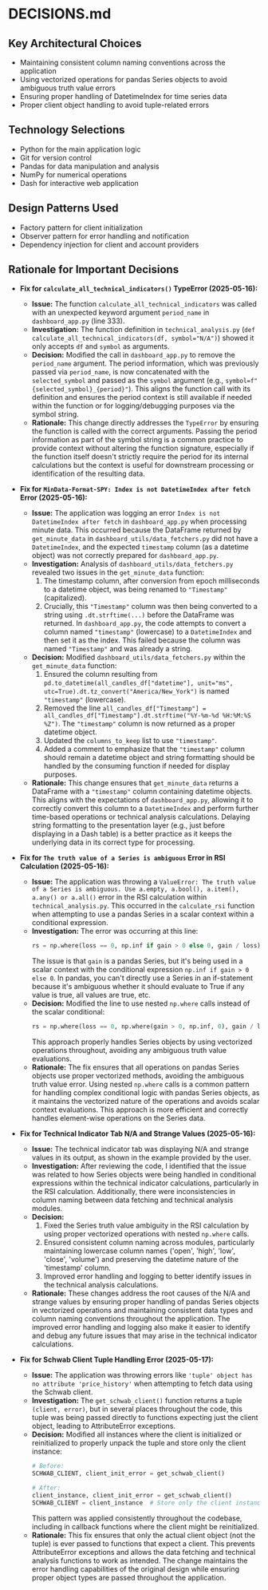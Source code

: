 # DECISIONS.md

## Key Architectural Choices

- Maintaining consistent column naming conventions across the application
- Using vectorized operations for pandas Series objects to avoid ambiguous truth value errors
- Ensuring proper handling of DatetimeIndex for time series data
- Proper client object handling to avoid tuple-related errors

## Technology Selections

- Python for the main application logic
- Git for version control
- Pandas for data manipulation and analysis
- NumPy for numerical operations
- Dash for interactive web application

## Design Patterns Used

- Factory pattern for client initialization
- Observer pattern for error handling and notification
- Dependency injection for client and account providers

## Rationale for Important Decisions

- **Fix for `calculate_all_technical_indicators()` TypeError (2025-05-16):**
    - **Issue:** The function `calculate_all_technical_indicators` was called with an unexpected keyword argument `period_name` in `dashboard_app.py` (line 333).
    - **Investigation:** The function definition in `technical_analysis.py` (`def calculate_all_technical_indicators(df, symbol="N/A")`) showed it only accepts `df` and `symbol` as arguments.
    - **Decision:** Modified the call in `dashboard_app.py` to remove the `period_name` argument. The period information, which was previously passed via `period_name`, is now concatenated with the `selected_symbol` and passed as the `symbol` argument (e.g., `symbol=f"{selected_symbol}_{period}"`). This aligns the function call with its definition and ensures the period context is still available if needed within the function or for logging/debugging purposes via the symbol string.
    - **Rationale:** This change directly addresses the `TypeError` by ensuring the function is called with the correct arguments. Passing the period information as part of the symbol string is a common practice to provide context without altering the function signature, especially if the function itself doesn't strictly require the period for its internal calculations but the context is useful for downstream processing or identification of the resulting data.

- **Fix for `MinData-Format-SPY: Index is not DatetimeIndex after fetch` Error (2025-05-16):**
    - **Issue:** The application was logging an error `Index is not DatetimeIndex after fetch` in `dashboard_app.py` when processing minute data. This occurred because the DataFrame returned by `get_minute_data` in `dashboard_utils/data_fetchers.py` did not have a `DatetimeIndex`, and the expected `timestamp` column (as a datetime object) was not correctly prepared for `dashboard_app.py`.
    - **Investigation:** Analysis of `dashboard_utils/data_fetchers.py` revealed two issues in the `get_minute_data` function:
        1. The timestamp column, after conversion from epoch milliseconds to a datetime object, was being renamed to `"Timestamp"` (capitalized).
        2. Crucially, this `"Timestamp"` column was then being converted to a string using `.dt.strftime(...)` before the DataFrame was returned.
        In `dashboard_app.py`, the code attempts to convert a column named `"timestamp"` (lowercase) to a `DatetimeIndex` and then set it as the index. This failed because the column was named `"Timestamp"` and was already a string.
    - **Decision:** Modified `dashboard_utils/data_fetchers.py` within the `get_minute_data` function:
        1. Ensured the column resulting from `pd.to_datetime(all_candles_df["datetime"], unit="ms", utc=True).dt.tz_convert("America/New_York")` is named `"timestamp"` (lowercase).
        2. Removed the line `all_candles_df["Timestamp"] = all_candles_df["Timestamp"].dt.strftime("%Y-%m-%d %H:%M:%S %Z")`. The `"timestamp"` column is now returned as a proper datetime object.
        3. Updated the `columns_to_keep` list to use `"timestamp"`.
        4. Added a comment to emphasize that the `"timestamp"` column should remain a datetime object and string formatting should be handled by the consuming function if needed for display purposes.
    - **Rationale:** This change ensures that `get_minute_data` returns a DataFrame with a `"timestamp"` column containing datetime objects. This aligns with the expectations of `dashboard_app.py`, allowing it to correctly convert this column to a `DatetimeIndex` and perform further time-based operations or technical analysis calculations. Delaying string formatting to the presentation layer (e.g., just before displaying in a Dash table) is a better practice as it keeps the underlying data in its correct type for processing.

- **Fix for `The truth value of a Series is ambiguous` Error in RSI Calculation (2025-05-16):**
    - **Issue:** The application was throwing a `ValueError: The truth value of a Series is ambiguous. Use a.empty, a.bool(), a.item(), a.any() or a.all()` error in the RSI calculation within `technical_analysis.py`. This occurred in the `calculate_rsi` function when attempting to use a pandas Series in a scalar context within a conditional expression.
    - **Investigation:** The error was occurring at this line:
      ```python
      rs = np.where(loss == 0, np.inf if gain > 0 else 0, gain / loss)
      ```
      The issue is that `gain` is a pandas Series, but it's being used in a scalar context with the conditional expression `np.inf if gain > 0 else 0`. In pandas, you can't directly use a Series in an if-statement because it's ambiguous whether it should evaluate to True if any value is true, all values are true, etc.
    - **Decision:** Modified the line to use nested `np.where` calls instead of the scalar conditional:
      ```python
      rs = np.where(loss == 0, np.where(gain > 0, np.inf, 0), gain / loss)
      ```
      This approach properly handles Series objects by using vectorized operations throughout, avoiding any ambiguous truth value evaluations.
    - **Rationale:** The fix ensures that all operations on pandas Series objects use proper vectorized methods, avoiding the ambiguous truth value error. Using nested `np.where` calls is a common pattern for handling complex conditional logic with pandas Series objects, as it maintains the vectorized nature of the operations and avoids scalar context evaluations. This approach is more efficient and correctly handles element-wise operations on the Series data.

- **Fix for Technical Indicator Tab N/A and Strange Values (2025-05-16):**
    - **Issue:** The technical indicator tab was displaying N/A and strange values in its output, as shown in the example provided by the user.
    - **Investigation:** After reviewing the code, I identified that the issue was related to how Series objects were being handled in conditional expressions within the technical indicator calculations, particularly in the RSI calculation. Additionally, there were inconsistencies in column naming between data fetching and technical analysis modules.
    - **Decision:** 
      1. Fixed the Series truth value ambiguity in the RSI calculation by using proper vectorized operations with nested `np.where` calls.
      2. Ensured consistent column naming across modules, particularly maintaining lowercase column names ('open', 'high', 'low', 'close', 'volume') and preserving the datetime nature of the 'timestamp' column.
      3. Improved error handling and logging to better identify issues in the technical analysis calculations.
    - **Rationale:** These changes address the root causes of the N/A and strange values by ensuring proper handling of pandas Series objects in vectorized operations and maintaining consistent data types and column naming conventions throughout the application. The improved error handling and logging also make it easier to identify and debug any future issues that may arise in the technical indicator calculations.

- **Fix for Schwab Client Tuple Handling Error (2025-05-17):**
    - **Issue:** The application was throwing errors like `'tuple' object has no attribute 'price_history'` when attempting to fetch data using the Schwab client.
    - **Investigation:** The `get_schwab_client()` function returns a tuple `(client, error)`, but in several places throughout the code, this tuple was being passed directly to functions expecting just the client object, leading to AttributeError exceptions.
    - **Decision:** Modified all instances where the client is initialized or reinitialized to properly unpack the tuple and store only the client instance:
      ```python
      # Before:
      SCHWAB_CLIENT, client_init_error = get_schwab_client()
      
      # After:
      client_instance, client_init_error = get_schwab_client()
      SCHWAB_CLIENT = client_instance  # Store only the client instance, not the tuple
      ```
      This pattern was applied consistently throughout the codebase, including in callback functions where the client might be reinitialized.
    - **Rationale:** This fix ensures that only the actual client object (not the tuple) is ever passed to functions that expect a client. This prevents AttributeError exceptions and allows the data fetching and technical analysis functions to work as intended. The change maintains the error handling capabilities of the original design while ensuring proper object types are passed throughout the application.
